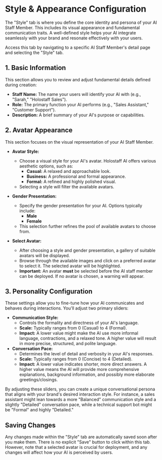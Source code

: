 # Style & Appearance Configuration

The "Style" tab is where you define the core identity and persona of your AI Staff Member. This includes its visual appearance and fundamental communication traits. A well-defined style helps your AI integrate seamlessly with your brand and resonate effectively with your users.

Access this tab by navigating to a specific AI Staff Member's detail page and selecting the "Style" tab.

## 1. Basic Information

This section allows you to review and adjust fundamental details defined during creation:

*   **Staff Name:** The name your users will identify your AI with (e.g., "Sarah," "Holostaff Sales").
*   **Role:** The primary function your AI performs (e.g., "Sales Assistant," "Customer Support").
*   **Description:** A brief summary of your AI's purpose or capabilities.

## 2. Avatar Appearance

This section focuses on the visual representation of your AI Staff Member.

*   **Avatar Style:**
    *   Choose a visual style for your AI's avatar. Holostaff AI offers various aesthetic options, such as:
        *   **Casual:** A relaxed and approachable look.
        *   **Business:** A professional and formal appearance.
        *   **Formal:** A refined and highly polished visual.
    *   Selecting a style will filter the available avatars.

*   **Gender Presentation:**
    *   Specify the gender presentation for your AI. Options typically include:
        *   **Male**
        *   **Female**
    *   This selection further refines the pool of available avatars to choose from.

*   **Select Avatar:**
    *   After choosing a style and gender presentation, a gallery of suitable avatars will be displayed.
    *   Browse through the available images and click on a preferred avatar to select it. The selected avatar will be highlighted.
    *   **Important:** An avatar **must** be selected before the AI staff member can be deployed. If no avatar is chosen, a warning will appear.

## 3. Personality Configuration

These settings allow you to fine-tune how your AI communicates and behaves during interactions. You'll adjust two primary sliders:

*   **Communication Style:**
    *   Controls the formality and directness of your AI's language.
    *   **Scale:** Typically ranges from 0 (Casual) to 4 (Formal).
    *   **Impact:** A lower value might make the AI use more informal language, contractions, and a relaxed tone. A higher value will result in more precise, structured, and polite language.
*   **Conversation Pace:**
    *   Determines the level of detail and verbosity in your AI's responses.
    *   **Scale:** Typically ranges from 0 (Concise) to 4 (Detailed).
    *   **Impact:** A lower value indicates shorter, more direct answers. A higher value means the AI will provide more comprehensive explanations, background information, and possibly more elaborate greetings/closings.

By adjusting these sliders, you can create a unique conversational persona that aligns with your brand's desired interaction style. For instance, a sales assistant might lean towards a more "Balanced" communication style and a slightly "Detailed" conversation pace, while a technical support bot might be "Formal" and highly "Detailed."

## Saving Changes

Any changes made within the "Style" tab are automatically saved soon after you make them. There is no explicit "Save" button to click within this tab. However, note that a selected avatar is crucial for deployment, and any changes will affect how your AI is perceived by users.